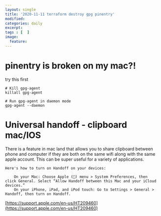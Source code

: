 ```yaml
---
layout: single
title: '2020-11-11 terraform destroy gpg pinentry'
modified:
categories: daily
excerpt:
tags : [  ]
image:
  feature:
---
```

# pinentry is broken on my mac?!
try this first
```
# Kill gpg-agent
killall gpg-agent

# Run gpg-agent in daemon mode
gpg-agent --daemon
```

# Universal handoff - clipboard mac/IOS
There is a feature in mac land that allows you to share clipboard between phone and computer if they are both on the same wifi along with the same apple account.  This can be super useful for a variety of applications.  
```
Here's how to turn on Handoff on your devices:

    On your Mac: Choose Apple () menu > System Preferences, then click General. Select “Allow Handoff between this Mac and your iCloud devices.”
    On your iPhone, iPad, and iPod touch: Go to Settings > General > Handoff, then turn on Handoff.

```  
[https://support.apple.com/en-us/HT209460](https://support.apple.com/en-us/HT209460)

